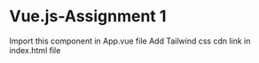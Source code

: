 # Vue.js-Assignment 1
Import this component in App.vue file
Add Tailwind css cdn link in index.html file
